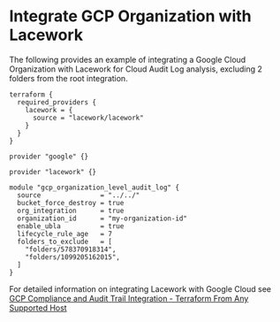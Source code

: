 # Integrate GCP Organization with Lacework
The following provides an example of integrating a Google Cloud Organization with Lacework for Cloud
Audit Log analysis, excluding 2 folders from the root integration.

```hcl
terraform {
  required_providers {
    lacework = {
      source = "lacework/lacework"
    }
  }
}

provider "google" {}

provider "lacework" {}

module "gcp_organization_level_audit_log" {
  source               = "../../"
  bucket_force_destroy = true
  org_integration      = true
  organization_id      = "my-organization-id"
  enable_ubla          = true
  lifecycle_rule_age   = 7
  folders_to_exclude   = [
    "folders/578370918314", 
    "folders/1099205162015",
  ] 
}
```

For detailed information on integrating Lacework with Google Cloud see [GCP Compliance and Audit Trail Integration - Terraform From Any Supported Host](https://docs.lacework.com/gcp-compliance-and-audit-log-integration-terraform-from-any-supported-host)
